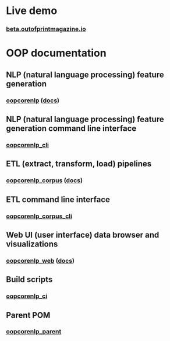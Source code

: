# Live demo
### [beta.outofprintmagazine.io](https://beta.outofprintmagazine.io/oopcorenlp_web)

# OOP documentation

## NLP (natural language processing) feature generation
### [oopcorenlp](https://github.com/rsadasiv/oopcorenlp) ([docs](https://rsadasiv.github.io/oopcorenlp))

## NLP (natural language processing) feature generation command line interface
### [oopcorenlp_cli](https://github.com/rsadasiv/oopcorenlp_cli)

## ETL (extract, transform, load) pipelines
### [oopcorenlp_corpus](https://github.com/rsadasiv/oopcorenlp_corpus) ([docs](https://rsadasiv.github.io/oopcorenlp_corpus))

## ETL command line interface
### [oopcorenlp_corpus_cli](https://github.com/rsadasiv/oopcorenlp_corpus_cli)

## Web UI (user interface) data browser and visualizations
### [oopcorenlp_web](https://github.com/rsadasiv/oopcorenlp_web) ([docs](https://rsadasiv.github.io/oopcorenlp_web))

## Build scripts
### [oopcorenlp_ci](https://github.com/rsadasiv/oopcorenlp_ci)

## Parent POM
### [oopcorenlp_parent](https://github.com/rsadasiv/oopcorenlp_parent)
